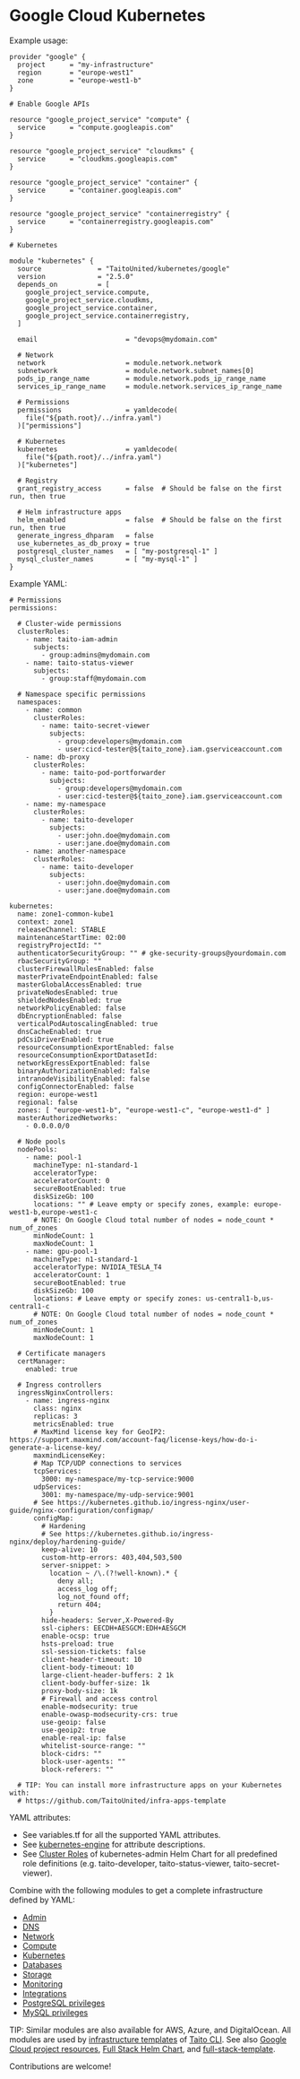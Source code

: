 # Google Cloud Kubernetes

Example usage:

```
provider "google" {
  project      = "my-infrastructure"
  region       = "europe-west1"
  zone         = "europe-west1-b"
}

# Enable Google APIs

resource "google_project_service" "compute" {
  service      = "compute.googleapis.com"
}

resource "google_project_service" "cloudkms" {
  service      = "cloudkms.googleapis.com"
}

resource "google_project_service" "container" {
  service      = "container.googleapis.com"
}

resource "google_project_service" "containerregistry" {
  service      = "containerregistry.googleapis.com"
}

# Kubernetes

module "kubernetes" {
  source              = "TaitoUnited/kubernetes/google"
  version             = "2.5.0"
  depends_on          = [
    google_project_service.compute,
    google_project_service.cloudkms,
    google_project_service.container,
    google_project_service.containerregistry,
  ]

  email                      = "devops@mydomain.com"

  # Network
  network                    = module.network.network
  subnetwork                 = module.network.subnet_names[0]
  pods_ip_range_name         = module.network.pods_ip_range_name
  services_ip_range_name     = module.network.services_ip_range_name

  # Permissions
  permissions                = yamldecode(
    file("${path.root}/../infra.yaml")
  )["permissions"]

  # Kubernetes
  kubernetes                 = yamldecode(
    file("${path.root}/../infra.yaml")
  )["kubernetes"]

  # Registry
  grant_registry_access      = false  # Should be false on the first run, then true

  # Helm infrastructure apps
  helm_enabled               = false  # Should be false on the first run, then true
  generate_ingress_dhparam   = false
  use_kubernetes_as_db_proxy = true
  postgresql_cluster_names   = [ "my-postgresql-1" ]
  mysql_cluster_names        = [ "my-mysql-1" ]
}
```

Example YAML:

```
# Permissions
permissions:

  # Cluster-wide permissions
  clusterRoles:
    - name: taito-iam-admin
      subjects:
        - group:admins@mydomain.com
    - name: taito-status-viewer
      subjects:
        - group:staff@mydomain.com

  # Namespace specific permissions
  namespaces:
    - name: common
      clusterRoles:
        - name: taito-secret-viewer
          subjects:
            - group:developers@mydomain.com
            - user:cicd-tester@${taito_zone}.iam.gserviceaccount.com
    - name: db-proxy
      clusterRoles:
        - name: taito-pod-portforwarder
          subjects:
            - group:developers@mydomain.com
            - user:cicd-tester@${taito_zone}.iam.gserviceaccount.com
    - name: my-namespace
      clusterRoles:
        - name: taito-developer
          subjects:
            - user:john.doe@mydomain.com
            - user:jane.doe@mydomain.com
    - name: another-namespace
      clusterRoles:
        - name: taito-developer
          subjects:
            - user:john.doe@mydomain.com
            - user:jane.doe@mydomain.com

kubernetes:
  name: zone1-common-kube1
  context: zone1
  releaseChannel: STABLE
  maintenanceStartTime: 02:00
  registryProjectId: ""
  authenticatorSecurityGroup: "" # gke-security-groups@yourdomain.com
  rbacSecurityGroup: ""
  clusterFirewallRulesEnabled: false
  masterPrivateEndpointEnabled: false
  masterGlobalAccessEnabled: true
  privateNodesEnabled: true
  shieldedNodesEnabled: true
  networkPolicyEnabled: false
  dbEncryptionEnabled: false
  verticalPodAutoscalingEnabled: true
  dnsCacheEnabled: true
  pdCsiDriverEnabled: true
  resourceConsumptionExportEnabled: false
  resourceConsumptionExportDatasetId:
  networkEgressExportEnabled: false
  binaryAuthorizationEnabled: false
  intranodeVisibilityEnabled: false
  configConnectorEnabled: false
  region: europe-west1
  regional: false
  zones: [ "europe-west1-b", "europe-west1-c", "europe-west1-d" ]
  masterAuthorizedNetworks:
    - 0.0.0.0/0

  # Node pools
  nodePools:
    - name: pool-1
      machineType: n1-standard-1
      acceleratorType:
      acceleratorCount: 0
      secureBootEnabled: true
      diskSizeGb: 100
      locations: "" # Leave empty or specify zones, example: europe-west1-b,europe-west1-c
      # NOTE: On Google Cloud total number of nodes = node_count * num_of_zones
      minNodeCount: 1
      maxNodeCount: 1
    - name: gpu-pool-1
      machineType: n1-standard-1
      acceleratorType: NVIDIA_TESLA_T4
      acceleratorCount: 1
      secureBootEnabled: true
      diskSizeGb: 100
      locations: # Leave empty or specify zones: us-central1-b,us-central1-c
      # NOTE: On Google Cloud total number of nodes = node_count * num_of_zones
      minNodeCount: 1
      maxNodeCount: 1

  # Certificate managers
  certManager:
    enabled: true

  # Ingress controllers
  ingressNginxControllers:
    - name: ingress-nginx
      class: nginx
      replicas: 3
      metricsEnabled: true
      # MaxMind license key for GeoIP2: https://support.maxmind.com/account-faq/license-keys/how-do-i-generate-a-license-key/
      maxmindLicenseKey:
      # Map TCP/UDP connections to services
      tcpServices:
        3000: my-namespace/my-tcp-service:9000
      udpServices:
        3001: my-namespace/my-udp-service:9001
      # See https://kubernetes.github.io/ingress-nginx/user-guide/nginx-configuration/configmap/
      configMap:
        # Hardening
        # See https://kubernetes.github.io/ingress-nginx/deploy/hardening-guide/
        keep-alive: 10
        custom-http-errors: 403,404,503,500
        server-snippet: >
          location ~ /\.(?!well-known).* {
            deny all;
            access_log off;
            log_not_found off;
            return 404;
          }
        hide-headers: Server,X-Powered-By
        ssl-ciphers: EECDH+AESGCM:EDH+AESGCM
        enable-ocsp: true
        hsts-preload: true
        ssl-session-tickets: false
        client-header-timeout: 10
        client-body-timeout: 10
        large-client-header-buffers: 2 1k
        client-body-buffer-size: 1k
        proxy-body-size: 1k
        # Firewall and access control
        enable-modsecurity: true
        enable-owasp-modsecurity-crs: true
        use-geoip: false
        use-geoip2: true
        enable-real-ip: false
        whitelist-source-range: ""
        block-cidrs: ""
        block-user-agents: ""
        block-referers: ""

  # TIP: You can install more infrastructure apps on your Kubernetes with:
  # https://github.com/TaitoUnited/infra-apps-template
```

YAML attributes:

- See variables.tf for all the supported YAML attributes.
- See [kubernetes-engine](https://registry.terraform.io/modules/terraform-google-modules/kubernetes-engine/google/) for attribute descriptions.
- See [Cluster Roles](https://github.com/TaitoUnited/taito-charts/blob/master/kubernetes-admin/templates/clusterrole.yaml) of kubernetes-admin Helm Chart for all predefined role definitions (e.g. taito-developer, taito-status-viewer, taito-secret-viewer).

Combine with the following modules to get a complete infrastructure defined by YAML:

- [Admin](https://registry.terraform.io/modules/TaitoUnited/admin/google)
- [DNS](https://registry.terraform.io/modules/TaitoUnited/dns/google)
- [Network](https://registry.terraform.io/modules/TaitoUnited/network/google)
- [Compute](https://registry.terraform.io/modules/TaitoUnited/compute/google)
- [Kubernetes](https://registry.terraform.io/modules/TaitoUnited/kubernetes/google)
- [Databases](https://registry.terraform.io/modules/TaitoUnited/databases/google)
- [Storage](https://registry.terraform.io/modules/TaitoUnited/storage/google)
- [Monitoring](https://registry.terraform.io/modules/TaitoUnited/monitoring/google)
- [Integrations](https://registry.terraform.io/modules/TaitoUnited/integrations/google)
- [PostgreSQL privileges](https://registry.terraform.io/modules/TaitoUnited/privileges/postgresql)
- [MySQL privileges](https://registry.terraform.io/modules/TaitoUnited/privileges/mysql)

TIP: Similar modules are also available for AWS, Azure, and DigitalOcean. All modules are used by [infrastructure templates](https://taitounited.github.io/taito-cli/templates#infrastructure-templates) of [Taito CLI](https://taitounited.github.io/taito-cli/). See also [Google Cloud project resources](https://registry.terraform.io/modules/TaitoUnited/project-resources/google), [Full Stack Helm Chart](https://github.com/TaitoUnited/taito-charts/blob/master/full-stack), and [full-stack-template](https://github.com/TaitoUnited/full-stack-template).

Contributions are welcome!
